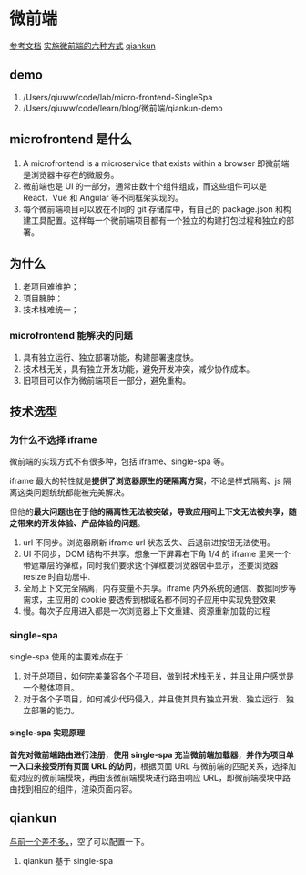 # 微前端

[参考文档](https://juejin.cn/post/6844904158349246477)
[实施微前端的六种方式](https://segmentfault.com/a/1190000015566927)
[qiankun](https://qiankun.umijs.org/zh/guide/getting-started#%E4%B8%BB%E5%BA%94%E7%94%A8)

## demo

1. /Users/qiuww/code/lab/micro-frontend-SingleSpa
2. /Users/qiuww/code/learn/blog/微前端/qiankun-demo

## microfrontend 是什么

1. A microfrontend is a microservice that exists within a browser 即微前端是浏览器中存在的微服务。
2. 微前端也是 UI 的一部分，通常由数十个组件组成，而这些组件可以是 React，Vue 和 Angular 等不同框架实现的。
3. 每个微前端项目可以放在不同的 git 存储库中，有自己的 package.json 和构建工具配置。这样每一个微前端项目都有一个独立的构建打包过程和独立的部署。

## 为什么

1. 老项目难维护；
2. 项目臃肿；
3. 技术栈难统一；

### microfrontend 能解决的问题

1. 具有独立运行、独立部署功能，构建部署速度快。
2. 技术栈无关，具有独立开发功能，避免开发冲突，减少协作成本。
3. 旧项目可以作为微前端项目一部分，避免重构。

## 技术选型

### 为什么不选择 iframe

微前端的实现方式不有很多种，包括 iframe、single-spa 等。

iframe 最大的特性就是**提供了浏览器原生的硬隔离方案**，不论是样式隔离、js 隔离这类问题统统都能被完美解决。

但他的**最大问题也在于他的隔离性无法被突破，导致应用间上下文无法被共享，随之带来的开发体验、产品体验的问题**。

1. url 不同步。浏览器刷新 iframe url 状态丢失、后退前进按钮无法使用。
2. UI 不同步，DOM 结构不共享。想象一下屏幕右下角 1/4 的 iframe 里来一个带遮罩层的弹框，同时我们要求这个弹框要浏览器居中显示，还要浏览器 resize 时自动居中.
3. 全局上下文完全隔离，内存变量不共享。iframe 内外系统的通信、数据同步等需求，主应用的 cookie 要透传到根域名都不同的子应用中实现免登效果
4. 慢。每次子应用进入都是一次浏览器上下文重建、资源重新加载的过程

### single-spa

single-spa 使用的主要难点在于：

1. 对于总项目，如何完美兼容各个子项目，做到技术栈无关，并且让用户感觉是一个整体项目。
2. 对于各个子项目，如何减少代码侵入，并且使其具有独立开发、独立运行、独立部署的能力。

#### single-spa 实现原理

**首先对微前端路由进行注册**，**使用 single-spa 充当微前端加载器**，**并作为项目单一入口来接受所有页面 URL 的访问**，根据页面 URL 与微前端的匹配关系，选择加载对应的微前端模块，再由该微前端模块进行路由响应 URL，即微前端模块中路由找到相应的组件，渲染页面内容。

## qiankun

[与前一个差不多，](https://qiankun.umijs.org/zh/guide/tutorial#%E4%B8%BB%E5%BA%94%E7%94%A8)，空了可以配置一下。

1. qiankun 基于 single-spa
